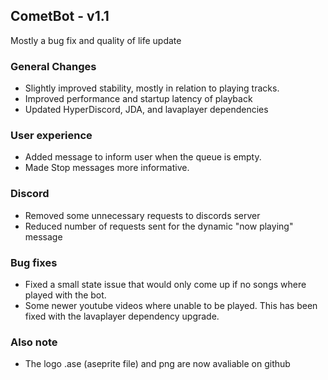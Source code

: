 ## CometBot - v1.1

Mostly a bug fix and quality of life update

### General Changes
* Slightly improved stability, mostly in relation to playing tracks.
* Improved performance and startup latency of playback
* Updated HyperDiscord, JDA, and lavaplayer dependencies

### User experience
* Added message to inform user when the queue is empty.
* Made Stop messages more informative.

### Discord
* Removed some unnecessary requests to discords server
* Reduced number of requests sent for the dynamic "now playing" message

### Bug fixes
* Fixed a small state issue that would only come up if no songs where played with the bot.
* Some newer youtube videos where unable to be played. This has been fixed with the lavaplayer dependency upgrade.

### Also note
* The logo .ase (aseprite file) and png are now avaliable on github